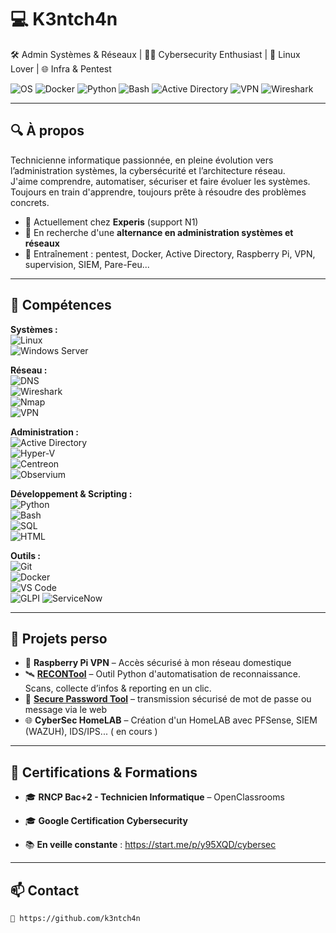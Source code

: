 # 💻 K3ntch4n 

🛠️ Admin Systèmes & Réseaux | 🧑‍💻 Cybersecurity Enthusiast | 🐧 Linux Lover | 🌐 Infra & Pentest

![OS](https://img.shields.io/badge/OS-Linux-informational?style=flat&logo=linux&logoColor=white&color=2bbc8a)
![Docker](https://img.shields.io/badge/Tool-Docker-blue?logo=docker&logoColor=white)
![Python](https://img.shields.io/badge/Code-Python-yellow?logo=python&logoColor=white)
![Bash](https://img.shields.io/badge/Scripting-Bash-informational?logo=gnubash&logoColor=white)
![Active Directory](https://img.shields.io/badge/AD-Active--Directory-blueviolet?logo=windows)
![VPN](https://img.shields.io/badge/Security-VPN-orange?logo=wireguard)
![Wireshark](https://img.shields.io/badge/Analyse-Wireshark-lightgrey?logo=wireshark)

---

## 🔍 À propos

Technicienne informatique passionnée, en pleine évolution vers l’administration systèmes, la cybersécurité et l’architecture réseau.  
J'aime comprendre, automatiser, sécuriser et faire évoluer les systèmes.  
Toujours en train d'apprendre, toujours prête à résoudre des problèmes concrets.

- 💼 Actuellement chez **Experis** (support N1)  
- 🎯 En recherche d'une **alternance en administration systèmes et réseaux**  
- 🌱 Entraînement : pentest, Docker, Active Directory, Raspberry Pi, VPN, supervision, SIEM, Pare-Feu...

---

## 🧰 Compétences

**Systèmes :**  
![Linux](https://img.shields.io/badge/Linux-Debian%2FUbuntu%2FParrot-informational?style=flat&logo=linux&logoColor=white&color=2bbc8a)  
![Windows Server](https://img.shields.io/badge/Windows%20Server-2019%2F2022-blue?logo=windows&logoColor=white)

**Réseau :**  
![DNS](https://img.shields.io/badge/DNS-DHCP-Firewall-informational?logo=cloudflare&color=orange)  
![Wireshark](https://img.shields.io/badge/Analyse-Wireshark-lightgrey?logo=wireshark)  
![Nmap](https://img.shields.io/badge/Scan-Nmap-informational?logo=nmap&color=blue)  
![VPN](https://img.shields.io/badge/VPN-OpenVPN%2FWireguard-orange?logo=wireguard)

**Administration :**  
![Active Directory](https://img.shields.io/badge/AD-Active--Directory-blueviolet?logo=windows)  
![Hyper-V](https://img.shields.io/badge/Hyper--V-Virtualisation-informational?logo=microsoft)  
![Centreon](https://img.shields.io/badge/Supervision-Centreon-lightgrey)  
![Observium](https://img.shields.io/badge/Supervision-Observium-green)

**Développement & Scripting :**  
![Python](https://img.shields.io/badge/Python-Scripting-yellow?logo=python)  
![Bash](https://img.shields.io/badge/Bash-Automation-informational?logo=gnubash&color=black)  
![SQL](https://img.shields.io/badge/SQL-PostgreSQL%2FMySQL-blue?logo=postgresql)  
![HTML](https://img.shields.io/badge/HTML%2FCSS-Web%20Dev-orange?logo=html5)

**Outils :**  
![Git](https://img.shields.io/badge/Git-GitHub-informational?logo=git)  
![Docker](https://img.shields.io/badge/Container-Docker-blue?logo=docker)  
![VS Code](https://img.shields.io/badge/IDE-VS%20Code-blue?logo=visualstudiocode)  
![GLPI](https://img.shields.io/badge/ITSM-GLPI-orange)
![ServiceNow](https://img.shields.io/badge/ITSM-ServiceNow-brightgreen?logo=servicenow&logoColor=white)



---

## 🧪 Projets perso

- 🐧 **Raspberry Pi VPN** – Accès sécurisé à mon réseau domestique  
- 🛰️ **[RECONTool](https://github.com/k3ntch4n/recon-tool)** – Outil Python d'automatisation de reconnaissance. Scans, collecte d’infos & reporting en un clic.  
- 🔐 **[Secure Password Tool](https://k3ntch4n.github.io/)** – transmission sécurisé de mot de passe ou message via le web 
- 🌐 **CyberSec HomeLAB** – Création d'un HomeLAB avec PFSense, SIEM (WAZUH), IDS/IPS... ( en cours )

---

## 📜 Certifications & Formations

- 🎓 **RNCP Bac+2 - Technicien Informatique** – OpenClassrooms  
- 🎓 **Google Certification Cybersecurity**
  
- 📚 **En veille constante** : https://start.me/p/y95XQD/cybersec  

---

## 📫 Contact

```bash 
🐙 https://github.com/k3ntch4n


